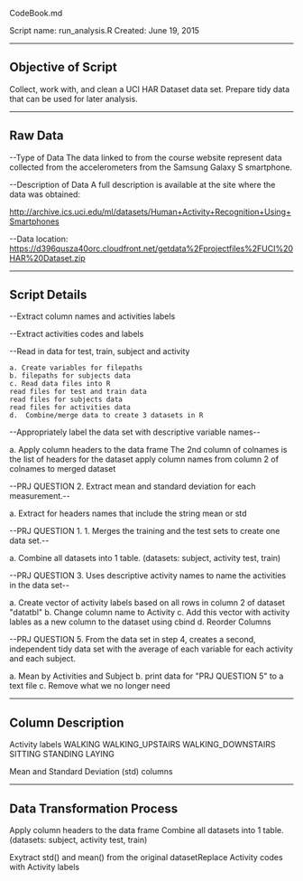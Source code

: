 CodeBook.md

Script name: run_analysis.R
Created:  June 19, 2015

-----------------------
Objective of Script
-----------------------
Collect, work with, and clean a UCI HAR Dataset data set. 
Prepare tidy data that can be used for later analysis.

-----------------------
Raw Data
-----------------------
--Type of Data
The data linked to from the course website represent data 
collected from the accelerometers from the Samsung Galaxy S smartphone. 

--Description of Data
A full description is available at the site where the data was obtained: 
  
  http://archive.ics.uci.edu/ml/datasets/Human+Activity+Recognition+Using+Smartphones 

--Data location:  
  https://d396qusza40orc.cloudfront.net/getdata%2Fprojectfiles%2FUCI%20HAR%20Dataset.zip


-----------------------
Script Details
-----------------------

--Extract column names and activities labels

--Extract activities codes and labels 

--Read in data for test, train, subject and activity

    a. Create variables for filepaths
    b. filepaths for subjects data
    c. Read data files into R
	read files for test and train data
	read files for subjects data
	read files for activities data
    d.  Combine/merge data to create 3 datasets in R

--Appropriately label the data set with descriptive variable names--
 
   a. Apply column headers to the data frame
	The 2nd column of colnames is the list of headers for the dataset
	apply column names from column 2 of colnames to merged dataset

--PRJ QUESTION 2.  Extract mean and standard deviation for each measurement.--

   a. Extract for headers names that include the string mean or std 

--PRJ QUESTION 1. 1.  Merges the training and the test sets to create one data set.--

   a. Combine all datasets into 1 table.  (datasets:  subject, activity test, train)

--PRJ QUESTION 3.  Uses descriptive activity names to name the activities in the data set--

   a. Create vector of activity labels based on all rows in column 2 of dataset "datatbl"
   b. Change column name to Activity
   c. Add this vector with activity lables as a new column to the dataset using cbind
   d. Reorder Columns

--PRJ QUESTION 5.  From the data set in step 4, creates a second, independent tidy data set
                   with the average of each variable for each activity and each subject.

   a.  Mean by Activities and Subject
   b.  print data for "PRJ QUESTION 5" to a text file
   c.  Remove what we no longer need

-----------------------
Column Description
-----------------------

Activity labels
        WALKING
        WALKING_UPSTAIRS
        WALKING_DOWNSTAIRS
        SITTING
        STANDING
        LAYING

Mean and Standard Deviation (std) columns

---------------------------
Data Transformation Process
---------------------------

Apply column headers to the data frame
Combine all datasets into 1 table.  (datasets:  subject, activity test, train)

Exytract std() and mean() from the original datasetReplace Activity codes with Activity labels

